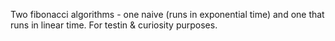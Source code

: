 Two fibonacci algorithms - one naive (runs in exponential time) and one that runs in linear time. For testin & curiosity purposes.